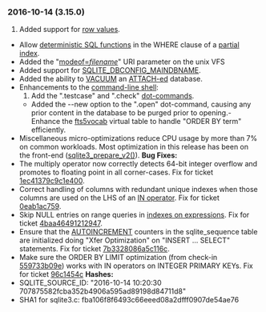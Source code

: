 ### 2016\-10\-14 (3\.15\.0\)

1. Added support for [row values](rowvalue.html).
- Allow [deterministic SQL functions](deterministic.html) in the WHERE clause of a [partial index](partialindex.html).
- Added the "[modeof\=*filename*](uri.html#urimodeof)" URI parameter on the unix VFS
- Added support for [SQLITE\_DBCONFIG\_MAINDBNAME](c3ref/c_dbconfig_defensive.html#sqlitedbconfigmaindbname).
- Added the ability to [VACUUM](lang_vacuum.html) an [ATTACH\-ed](lang_attach.html) database.
- Enhancements to the [command\-line shell](cli.html):
	1. Add the ".testcase" and ".check" [dot\-commands](cli.html#dotcmd).
	 - Added the \-\-new option to the ".open" dot\-command, causing
	 any prior content in the database to be purged prior to
	 opening.- Enhance the [fts5vocab](fts5.html#the_fts5vocab_virtual_table_module) virtual table to handle "ORDER BY term" efficiently.
- Miscellaneous micro\-optimizations reduce CPU usage by more than 7%
 on common workloads. Most optimization in this release has been on the
 front\-end ([sqlite3\_prepare\_v2()](c3ref/prepare.html)).
**Bug Fixes:**
- The multiply operator now correctly detects 64\-bit integer overflow
 and promotes to floating point in all corner\-cases. Fix for ticket
 [1ec41379c9c1e400](https://www.sqlite.org/src/info/1ec41379c9c1e400).
- Correct handling of columns with redundant unique indexes when those
 columns are used on the LHS of an [IN operator](lang_expr.html#in_op). Fix for ticket
 [0eab1ac759](https://www.sqlite.org/src/info/0eab1ac759).
- Skip NULL entries on range queries in [indexes on expressions](expridx.html).
 Fix for ticket
 [4baa46491212947](https://www.sqlite.org/src/tktview/4baa46491212947).
- Ensure that the [AUTOINCREMENT](autoinc.html) counters in the sqlite\_sequence
 table are initialized doing "Xfer Optimization" on "INSERT ... SELECT"
 statements. Fix for ticket
 [7b3328086a5c116c](https://www.sqlite.org/src/info/7b3328086a5c116c).
- Make sure the ORDER BY LIMIT optimization
 (from check\-in [559733b09e](https://www.sqlite.org/src/info/559733b09e9630fa))
 works with IN operators on INTEGER PRIMARY KEYs. Fix for ticket
 [96c1454c](https://www.sqlite.org/src/info/96c1454cbfd9509)
**Hashes:**
- SQLITE\_SOURCE\_ID: "2016\-10\-14 10:20:30 707875582fcba352b4906a595ad89198d84711d8"
- SHA1 for sqlite3\.c: fba106f8f6493c66eeed08a2dfff0907de54ae76




